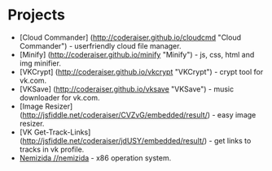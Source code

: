 Projects
=====================
- [Cloud Commander] (http://coderaiser.github.io/cloudcmd "Cloud Commander") - userfriendly cloud file manager.
- [Minify]          (http://coderaiser.github.io/minify "Minify") - js, css, html and img minifier.
- [VKCrypt]         (http://coderaiser.github.io/vkcrypt "VKCrypt") - crypt tool for vk.com.
- [VKSave]         (http://coderaiser.github.io/vksave "VKSave") - music downloader for vk.com.
- [Image Resizer] (http://jsfiddle.net/coderaiser/CVZvG/embedded/result/) - easy image resizer.
- [VK Get-Track-Links] (http://jsfiddle.net/coderaiser/jdUSY/embedded/result/) - get links to tracks in vk profile.
- [Nemizida //nemizida](http://nemizida.cloudfoundry.com) - x86 operation system.
